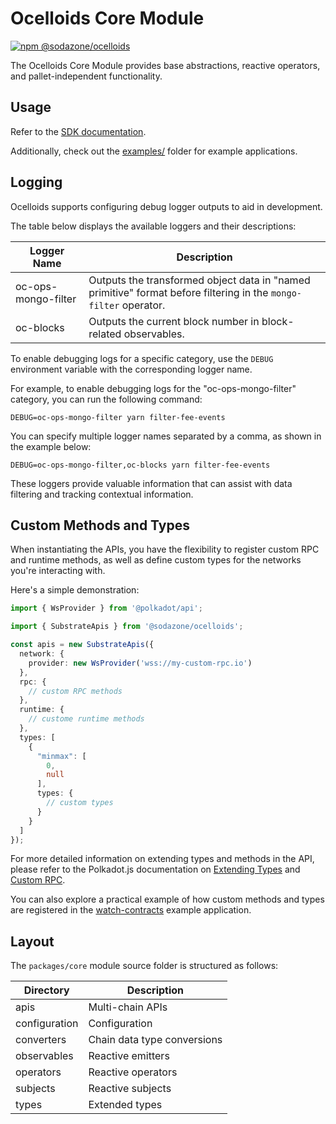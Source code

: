 # Ocelloids Core Module

<a href="https://www.npmjs.com/package/@sodazone/ocelloids">
  <img 
    src="https://img.shields.io/npm/v/@sodazone/ocelloids?color=69D2E7&labelColor=69D2E7&logo=npm&logoColor=333333"
    alt="npm @sodazone/ocelloids"
  />
</a>

The Ocelloids Core Module provides base abstractions, reactive operators, and pallet-independent functionality.

## Usage

Refer to the [SDK documentation](https://sodazone.github.io/ocelloids/).

Additionally, check out the [examples/](https://github.com/sodazone/ocelloids/tree/main/examples) folder for example applications.

## Logging

Ocelloids supports configuring debug logger outputs to aid in development.

The table below displays the available loggers and their descriptions:

| Logger Name | Description |
| ----------- | ----------- |
| oc-ops-mongo-filter | Outputs the transformed object data in "named primitive" format before filtering in the `mongo-filter` operator. |
| oc-blocks | Outputs the current block number in block-related observables. |

To enable debugging logs for a specific category, use the `DEBUG` environment variable with the corresponding logger name.

For example, to enable debugging logs for the "oc-ops-mongo-filter" category, you can run the following command:

```shell
DEBUG=oc-ops-mongo-filter yarn filter-fee-events
```

You can specify multiple logger names separated by a comma, as shown in the example below:

```shell
DEBUG=oc-ops-mongo-filter,oc-blocks yarn filter-fee-events
```

These loggers provide valuable information that can assist with data filtering and tracking contextual information.

## Custom Methods and Types

When instantiating the APIs, you have the flexibility to register custom RPC and runtime methods, as well as define custom types for the networks you're interacting with.

Here's a simple demonstration:

```typescript
import { WsProvider } from '@polkadot/api';

import { SubstrateApis } from '@sodazone/ocelloids';

const apis = new SubstrateApis({
  network: {
    provider: new WsProvider('wss://my-custom-rpc.io')
  },
  rpc: {
    // custom RPC methods
  },
  runtime: {
    // custome runtime methods
  },
  types: [
    {
      "minmax": [
        0,
        null
      ],
      types: {
        // custom types
      }
    }
  ]
});
```

For more detailed information on extending types and methods in the API, please refer to the Polkadot.js documentation on [Extending Types](https://polkadot.js.org/docs/api/start/types.extend) and [Custom RPC](https://polkadot.js.org/docs/api/start/rpc.custom).

You can also explore a practical example of how custom methods and types are registered in the [watch-contracts](https://github.com/sodazone/ocelloids/tree/main/examples/watch-contracts) example application.

## Layout

The `packages/core` module source folder is structured as follows:

| Directory                    | Description                               |
|------------------------------|-------------------------------------------|
|  apis                        | Multi-chain APIs                          |
|  configuration               | Configuration                             |
|  converters                  | Chain data type conversions               |
|  observables                 | Reactive emitters                         |
|  operators                   | Reactive operators                        |
|  subjects                    | Reactive subjects                         |
|  types                       | Extended types                            |


